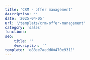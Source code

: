 ```yaml
---
title: 'CRM - offer management'
description: ''
date: '2025-04-05'
url: '/template/crm-offer-management'
category: 'sales'
functions:
seo:
    title: ''
    description: ''
template: 'e88ee7aedd00470e9310'
---
```

